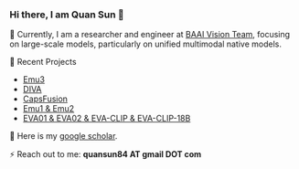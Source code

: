 ### Hi there, I am Quan Sun 👋

<!-- <img src="https://komarev.com/ghpvc/?username=Quan-Sun&label=Profile%20views&color=0e75b6&style=flat" alt="Quan-Sun" /> -->

🌱 Currently, I am a researcher and engineer at [BAAI Vision Team](https://github.com/baaivision), focusing on large-scale models, particularly on unified multimodal native models.

🌟 Recent Projects
- [Emu3](https://github.com/baaivision/Emu3)
- [DIVA](https://github.com/baaivision/DIVA)
- [CapsFusion](https://github.com/baaivision/CapsFusion)
- [Emu1 & Emu2](https://github.com/baaivision/Emu)
- [EVA01 & EVA02 & EVA-CLIP & EVA-CLIP-18B](https://github.com/baaivision/EVA)

🔭 Here is my [google scholar](https://scholar.google.com/citations?user=pVKiHdEAAAAJ&hl=en).

⚡ Reach out to me: **quansun84 AT gmail DOT com**

<!-- [![Quan-Sun's github stats](https://github-readme-stats.vercel.app/api?username=Quan-Sun)](https://github.com/anuraghazra/github-readme-stats) -->

